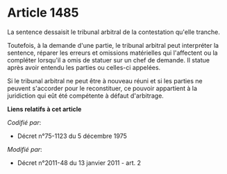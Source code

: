 # Article 1485

La sentence dessaisit le tribunal arbitral de la contestation qu'elle tranche. 

Toutefois, à la demande d'une partie, le tribunal arbitral peut interpréter la sentence, réparer les erreurs et omissions
matérielles qui l'affectent ou la compléter lorsqu'il a omis de statuer sur un chef de demande. Il statue après avoir entendu
les parties ou celles-ci appelées. 

Si le tribunal arbitral ne peut être à nouveau réuni et si les parties ne peuvent s'accorder pour le reconstituer, ce pouvoir
appartient à la juridiction qui eût été compétente à défaut d'arbitrage.

**Liens relatifs à cet article**

_Codifié par_:

  - Décret n°75-1123 du 5 décembre 1975

_Modifié par_:

  - Décret n°2011-48 du 13 janvier 2011 - art. 2
